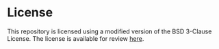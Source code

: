 # License

This repository is licensed using a modified version of the BSD 3-Clause License.
The license is available for review [here](https://github.com/EncoreDigitalGroup/.github/blob/main/LICENSE.md).